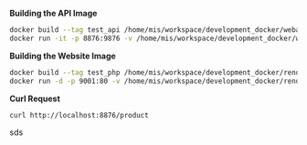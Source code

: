 
**Building the API Image**
```bash
docker build --tag test_api /home/mis/workspace/development_docker/webapp
docker run -it -p 8876:9876 -v /home/mis/workspace/development_docker/webapp:/app test_api /bin/sh
```

**Building the Website Image**
```bash
docker build --tag test_php /home/mis/workspace/development_docker/render_php
docker run -d -p 9001:80 -v /home/mis/workspace/development_docker/render_php/website:/var/www/html test_php
```

**Curl Request**
```bash
curl http://localhost:8876/product
```
sds
